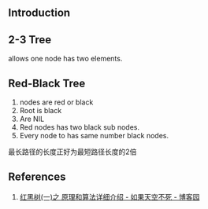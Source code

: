 ## Introduction




## 2-3 Tree

allows one node has two elements.



## Red-Black Tree



1. nodes are red or black
2. Root is black
3. Are NIL 
4. Red nodes has two black sub nodes.
5. Every node to has same number black nodes.



最长路径的长度正好为最短路径长度的2倍


## References

1. [红黑树(一)之 原理和算法详细介绍 - 如果天空不死 - 博客园](http://www.cnblogs.com/skywang12345/p/3245399.html)